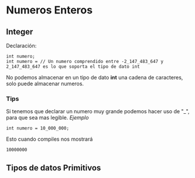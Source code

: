 # Numeros Enteros
## Integer
Declaración: 
```
int numero;
int numero = // Un numero comprendido entre -2_147_483_647 y 2_147_483_647 es lo que soporta el tipo de dato int
```

No podemos almacenar en un tipo de dato **int** una cadena de caracteres, solo puede almacenar numeros.

### Tips

Si tenemos que declarar un numero muy grande podemos hacer uso de "_", para que sea mas legible.
*Ejemplo*
```
int numero = 10_000_000;
```
Esto cuando compiles nos mostrará
```
10000000
```
 ## Tipos de datos Primitivos

 